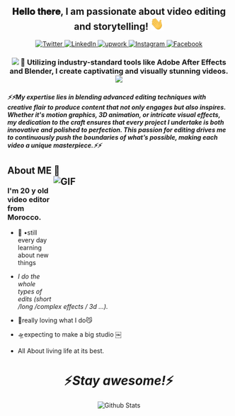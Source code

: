 
<div align="center">
<h2> 𝐇𝐞𝐥𝐥𝐨 𝐭𝐡𝐞𝐫𝐞, I am passionate about video editing and storytelling! <img src="https://github.com/ABSphreak/ABSphreak/blob/master/gifs/Hi.gif" width="30"></h2>
</div>
<p align="center">
  <a href="https://twitter.com/iolardemartini" target="_blank">
    <img src="https://img.shields.io/badge/twitter-%231DA1F2.svg?&style=for-the-badge&logo=twitter&logoColor=white&color=071A2C" alt="Twitter"/>
  </a>
  <a href="https://www.linkedin.com/in/iolardemartini" target="_blank">
    <img src="https://img.shields.io/badge/linkedin-%230077B5.svg?&style=for-the-badge&logo=linkedin&logoColor=white&color=071A2C" alt="LinkedIn"/>
  </a>
  <a href="https://www.upwork.com/freelancers/~01c1ae88bb6b010ee7?mp_source=share" target="_blank">
    <img src="https://img.shields.io/badge/-%2312100E.svg?&style=for-the-badge&logo=upwork&logoColor=white&color=071A2C" alt="upwork"/>
  </a>
  <a href="https://instagram.com/iolarjr" target="_blank">
    <img src="https://img.shields.io/badge/instagram-%23E4405F.svg?&style=for-the-badge&logo=instagram&logoColor=white&color=071A2C" alt="Instagram"/>
  </a>
  <a href="https://www.facebook.com/iolardemartini" target="_blank">
    <img src="https://img.shields.io/badge/facebook-%231877F2.svg?&style=for-the-badge&logo=facebook&logoColor=white&color=071A2C" alt="Facebook"/>
  </a>
</p>



<div align="center">
<h3><img src="https://media.giphy.com/media/WUlplcMpOCEmTGBtBW/giphy.gif" width="30"> 🙎  Utilizing industry-standard tools like Adobe After Effects and Blender, I create captivating and visually stunning videos. <img src="https://media.giphy.com/media/WUlplcMpOCEmTGBtBW/giphy.gif" width="30"></h3>
</div>




<!--    <a href="https://twitter.com/_hemant_joshi"><img alt="Twitter Follow" src="https://img.shields.io/twitter/follow/_hemant_joshi?style=for-the-badge&color=09f&labelColor=black&logo=twitter&label=@_hemant_joshi"></a> -->
<!--    <a href="https://visitor-badge.glitch.me/badge?page_id=mayhemantt.mayhemantt"> <img alt="hemant joshi github" src="https://visitor-badge.glitch.me/badge?page_id=mayhemantt.mayhemantt"> </a> -->

 
 <h5 align="left">
   <i>⚡️⚡️My expertise lies in blending advanced editing techniques with creative flair to produce content that not only engages but also inspires. Whether it's motion graphics, 3D animation, or intricate visual effects, my dedication to the craft ensures that every project I undertake is both innovative and polished to perfection. This passion for editing drives me to continuously push the boundaries of what’s possible, making each video a unique masterpiece.⚡️⚡️</i>
  </h5>

<h2> About ME 💬

<br/>
<img align="right" height="270px" width="400px" alt="GIF" src="https://media.giphy.com/media/3FjEPbKqEPhPpmC8uY/giphy.gif" />
<p align="center">

<p align="center">
  <h3>I'm 20 y old video editor from Morocco.</h3>


 - 🥀 •still  every day learning about new things
 
 - <i>I do the whole types of edits (short /long /complex effects / 3d ...).</i>
   
 - 🔭really loving what I do😼

 - 🛸expecting to make a big studio ￼ 
 
 - All About living life at its best.
 
</p>

<h1 align='center'>⚡️<i>Stay awesome!</i>⚡️</h1>

<p align="center">
        <img src="https://raw.githubusercontent.com/mayhemantt/mayhemantt/Update/svg/Bottom.svg" alt="Github Stats" />
</p>
